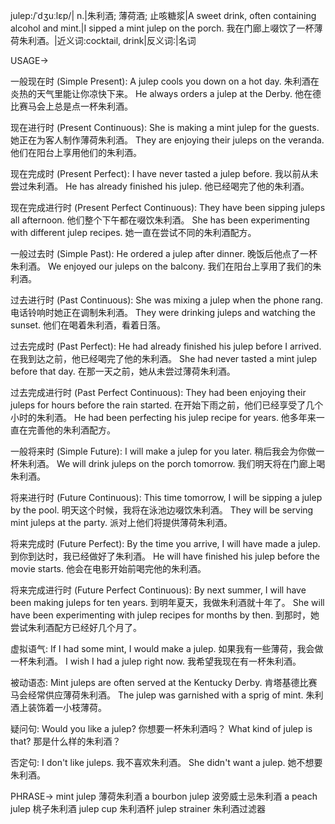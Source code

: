julep:/ˈdʒuːlɛp/| n.|朱利酒; 薄荷酒; 止咳糖浆|A sweet drink, often containing alcohol and mint.|I sipped a mint julep on the porch. 我在门廊上啜饮了一杯薄荷朱利酒。|近义词:cocktail, drink|反义词:|名词


USAGE->

一般现在时 (Simple Present):
A julep cools you down on a hot day.  朱利酒在炎热的天气里能让你凉快下来。
He always orders a julep at the Derby. 他在德比赛马会上总是点一杯朱利酒。

现在进行时 (Present Continuous):
She is making a mint julep for the guests.  她正在为客人制作薄荷朱利酒。
They are enjoying their juleps on the veranda. 他们在阳台上享用他们的朱利酒。

现在完成时 (Present Perfect):
I have never tasted a julep before. 我以前从未尝过朱利酒。
He has already finished his julep. 他已经喝完了他的朱利酒。

现在完成进行时 (Present Perfect Continuous):
They have been sipping juleps all afternoon.  他们整个下午都在啜饮朱利酒。
She has been experimenting with different julep recipes. 她一直在尝试不同的朱利酒配方。

一般过去时 (Simple Past):
He ordered a julep after dinner. 晚饭后他点了一杯朱利酒。
We enjoyed our juleps on the balcony. 我们在阳台上享用了我们的朱利酒。

过去进行时 (Past Continuous):
She was mixing a julep when the phone rang.  电话铃响时她正在调制朱利酒。
They were drinking juleps and watching the sunset. 他们在喝着朱利酒，看着日落。

过去完成时 (Past Perfect):
He had already finished his julep before I arrived. 在我到达之前，他已经喝完了他的朱利酒。
She had never tasted a mint julep before that day. 在那一天之前，她从未尝过薄荷朱利酒。

过去完成进行时 (Past Perfect Continuous):
They had been enjoying their juleps for hours before the rain started. 在开始下雨之前，他们已经享受了几个小时的朱利酒。
He had been perfecting his julep recipe for years.  他多年来一直在完善他的朱利酒配方。


一般将来时 (Simple Future):
I will make a julep for you later. 稍后我会为你做一杯朱利酒。
We will drink juleps on the porch tomorrow. 我们明天将在门廊上喝朱利酒。

将来进行时 (Future Continuous):
This time tomorrow, I will be sipping a julep by the pool. 明天这个时候，我将在泳池边啜饮朱利酒。
They will be serving mint juleps at the party.  派对上他们将提供薄荷朱利酒。

将来完成时 (Future Perfect):
By the time you arrive, I will have made a julep.  到你到达时，我已经做好了朱利酒。
He will have finished his julep before the movie starts. 他会在电影开始前喝完他的朱利酒。

将来完成进行时 (Future Perfect Continuous):
By next summer, I will have been making juleps for ten years. 到明年夏天，我做朱利酒就十年了。
She will have been experimenting with julep recipes for months by then. 到那时，她尝试朱利酒配方已经好几个月了。

虚拟语气:
If I had some mint, I would make a julep. 如果我有一些薄荷，我会做一杯朱利酒。
I wish I had a julep right now. 我希望我现在有一杯朱利酒。

被动语态:
Mint juleps are often served at the Kentucky Derby.  肯塔基德比赛马会经常供应薄荷朱利酒。
The julep was garnished with a sprig of mint.  朱利酒上装饰着一小枝薄荷。


疑问句:
Would you like a julep? 你想要一杯朱利酒吗？
What kind of julep is that? 那是什么样的朱利酒？


否定句:
I don't like juleps. 我不喜欢朱利酒。
She didn't want a julep. 她不想要朱利酒。



PHRASE->
mint julep 薄荷朱利酒
a bourbon julep 波旁威士忌朱利酒
a peach julep 桃子朱利酒
julep cup 朱利酒杯
julep strainer 朱利酒过滤器
